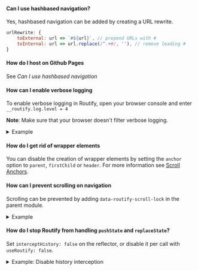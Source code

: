 #### Can I use hashbased navigation?
Yes, hashbased navigation can be added by creating a URL rewrite.
```javascript
urlRewrite: {
    toExternal: url => `#${url}`, // prepend URLs with #
    toInternal: url => url.replace(/^.+#/, ''), // remove leading #
}    
```

#### How do I host on Github Pages
See *Can I use hashbased navigation*

#### How can I enable verbose logging
To enable verbose logging in Routify, open your browser console and enter `__routify.log.level = 4`

**Note**: Make sure that your browser doesn't filter verbose logging.
<details>
<summary>Example
</summary>
<img src="/assets/console-logging.webp" />
</details>

#### How do I get rid of wrapper elements
You can disable the creation of wrapper elements by setting the `anchor` option to `parent`, `firstChild` or `header`. For more information see [Scroll Anchors](/docs/guide/advanced/scroll-anchors).

#### How can I prevent scrolling on navigation
Scrolling can be prevented by adding `data-routify-scroll-lock` in the parent module.
<details>
<summary>Example</summary>

```html
<div data-routify-scroll-lock>
  <slot />
</div>
```

</details>


#### How do I stop Routify from handling `pushState` and `replaceState`?
Set `interceptHistory: false` on the reflector, or disable it per call with `useRoutify: false`.

<details>
<summary>Example: Disable history interception</summary>

```javascript
<script context="module">
  import { Router, createRouter, AddressReflector } from '@roxi/routify'
  import routes from '../.routify/routes.default.js'

  export const router = createRouter({
    routes,
    urlReflector: [AddressReflector, { interceptHistory: false }],
  })
</script>

<Router {router} />
```

```javascript
history.pushState({useRoutify: false}, null, '/ignore/this/call')
```

</details>

